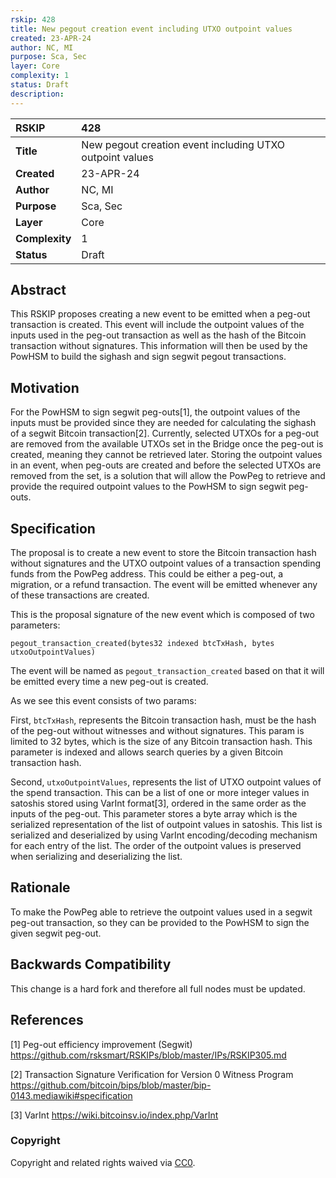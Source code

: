 ```yaml
---
rskip: 428
title: New pegout creation event including UTXO outpoint values
created: 23-APR-24
author: NC, MI
purpose: Sca, Sec
layer: Core 
complexity: 1
status: Draft
description: 
---
```


|RSKIP          | 428                                                      |
| :------------ |:---------------------------------------------------------|
|**Title**      | New pegout creation event including UTXO outpoint values |
|**Created**    | 23-APR-24                                                |
|**Author**     | NC, MI                                                   |
|**Purpose**    | Sca, Sec                                                 |
|**Layer**      | Core                                                     |
|**Complexity** | 1                                                        |
|**Status**     | Draft                                                    |

## Abstract

This RSKIP proposes creating a new event to be emitted when a peg-out transaction is created. This event will include the outpoint values of the inputs used in the peg-out transaction as well as the hash of the Bitcoin transaction without signatures. This information will then be used by the PowHSM to build the sighash and sign segwit pegout transactions.

## Motivation

For the PowHSM to sign segwit peg-outs[1], the outpoint values of the inputs must be provided since they are needed for calculating the sighash of a segwit Bitcoin transaction[2]. Currently, selected UTXOs for a peg-out are removed from the available UTXOs set in the Bridge once the peg-out is created, meaning they cannot be retrieved later. Storing the outpoint values in an event, when peg-outs are created and before the selected UTXOs are removed from the set, is a solution that will allow the PowPeg to retrieve and provide the required outpoint values to the PowHSM to sign segwit peg-outs.

## Specification

The proposal is to create a new event to store the Bitcoin transaction hash without signatures and the UTXO outpoint values of a transaction spending funds from the PowPeg address. This could be either a peg-out, a migration, or a refund transaction. The event will be emitted whenever any of these transactions are created.

This is the proposal signature of the new event which is composed of two parameters:

```
pegout_transaction_created(bytes32 indexed btcTxHash, bytes utxoOutpointValues)
```

The event will be named as `pegout_transaction_created` based on that it will be emitted every time a new peg-out is created.

As we see this event consists of two params:

First, `btcTxHash`, represents the Bitcoin transaction hash, must be the hash of the peg-out without witnesses and without signatures. This param is limited to 32 bytes, which is the size of any Bitcoin transaction hash. This parameter is indexed and allows search queries by a given Bitcoin transaction hash.

Second, `utxoOutpointValues`, represents the list of UTXO outpoint values of the spend transaction. This can be a list of one or more integer values in satoshis stored using VarInt format[3], ordered in the same order as the inputs of the peg-out. This parameter stores a byte array which is the serialized representation of the list of outpoint values in satoshis. This list is serialized and deserialized by using VarInt encoding/decoding mechanism for each entry of the list. The order of the outpoint values is preserved when serializing and deserializing the list.

## Rationale

To make the PowPeg able to retrieve the outpoint values used in a segwit peg-out transaction, so they can be provided to the PowHSM to sign the given segwit peg-out.

## Backwards Compatibility

This change is a hard fork and therefore all full nodes must be updated.

## References

[1] Peg-out efficiency improvement (Segwit) https://github.com/rsksmart/RSKIPs/blob/master/IPs/RSKIP305.md

[2] Transaction Signature Verification for Version 0 Witness Program https://github.com/bitcoin/bips/blob/master/bip-0143.mediawiki#specification

[3] VarInt https://wiki.bitcoinsv.io/index.php/VarInt

### Copyright

Copyright and related rights waived via [CC0](https://creativecommons.org/publicdomain/zero/1.0/).
